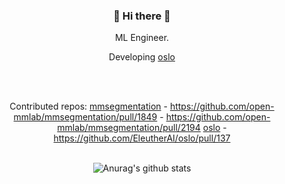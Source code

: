 ### <div align="center">  👋 Hi there 👋

  <div align="center"> 
  ML Engineer.
  
  Developing [oslo](http://oslo.eleuther.ai/index.html)
    
  <br/><br/>

Contributed repos: 
   [mmsegmentation](https://github.com/open-mmlab/mmsegmentation)
    - https://github.com/open-mmlab/mmsegmentation/pull/1849
    - https://github.com/open-mmlab/mmsegmentation/pull/2194
   [oslo]([url](https://github.com/EleutherAI/oslo))
    - https://github.com/EleutherAI/oslo/pull/137
<br/><br/>
    
![Anurag's github stats](https://github-readme-stats.vercel.app/api?username=jinwonkim93&show_icons=true&theme=material-palenight)</div>

<!--
**jinwonkim93/jinwonkim93** is a ✨ _special_ ✨ repository because its `README.md` (this file) appears on your GitHub profile.

Here are some ideas to get you started:

- 🔭 I’m currently working on ...
- 🌱 I’m currently learning ...
- 👯 I’m looking to collaborate on ...
- 🤔 I’m looking for help with ...
- 💬 Ask me about ...
- 📫 How to reach me: ...
- 😄 Pronouns: ...
- ⚡ Fun fact: ...
-->
